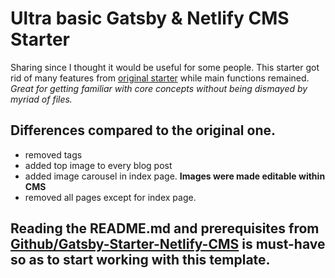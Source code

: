 # Ultra basic Gatsby & Netlify CMS Starter
Sharing since I thought it would be useful for some people. This starter got rid of many features from [original starter](https://github.com/netlify-templates/gatsby-starter-netlify-cms) while main functions remained. *Great for getting familiar with core concepts without being dismayed by myriad of files.*
## Differences compared to the original one.
- removed tags
- added top image to every blog post
- added image carousel in index page. **Images were made editable within CMS**
- removed all pages except for index page.

**Reading the README.md and prerequisites from [Github/Gatsby-Starter-Netlify-CMS](https://github.com/netlify-templates/gatsby-starter-netlify-cms) is must-have so as to start working with this template.**
---

